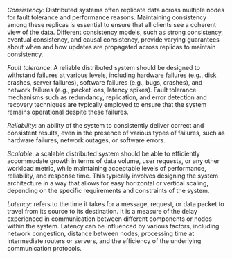   *Consistency*:
Distributed systems often replicate data across multiple nodes for fault tolerance and performance reasons. Maintaining consistency among these replicas is essential to ensure that all clients see a coherent view of the data. Different consistency models, such as strong consistency, eventual consistency, and causal consistency, provide varying guarantees about when and how updates are propagated across replicas to maintain consistency.

  *Fault tolerance*:
A reliable distributed system should be designed to withstand failures at various levels, including hardware failures (e.g., disk crashes, server failures), software failures (e.g., bugs, crashes), and network failures (e.g., packet loss, latency spikes). Fault tolerance mechanisms such as redundancy, replication, and error detection and recovery techniques are typically employed to ensure that the system remains operational despite these failures.

  *Reliability*:
an ability of the system to consistently deliver correct and consistent results, even in the presence of various types of failures, such as hardware failures, network outages, or software errors.
  
  *Scalable*:
a scalable distributed system should be able to efficiently accommodate growth in terms of data volume, user requests, or any other workload metric, while maintaining acceptable levels of performance, reliability, and response time. This typically involves designing the system architecture in a way that allows for easy horizontal or vertical scaling, depending on the specific requirements and constraints of the system.

  *Latency*:
refers to the time it takes for a message, request, or data packet to travel from its source to its destination. It is a measure of the delay experienced in communication between different components or nodes within the system. Latency can be influenced by various factors, including network congestion, distance between nodes, processing time at intermediate routers or servers, and the efficiency of the underlying communication protocols.  